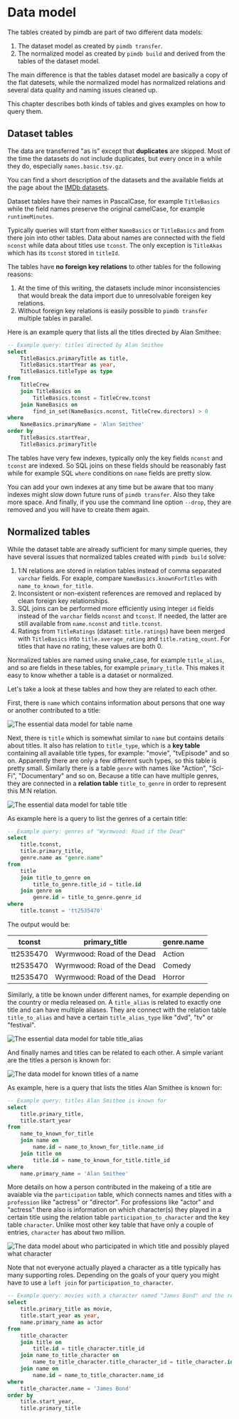 # Data model

The tables created by pimdb are part of two different data models:

1. The dataset model as created by `pimdb transfer`.
2. The normalized model as created by `pimdb build` and derived from
   the tables of the dataset model.

The main difference is that the tables dataset model are basically a copy of
the flat datesets, while the normalized model has normalized relations and
several data quality and naming issues cleaned up.

This chapter describes both kinds of tables and gives examples on how to
query them.


## Dataset tables

The data are transferred "as is" except that **duplicates** are skipped. Most
of the time the datasets do not include duplicates, but every once in a while
they do, especially `names.basic.tsv.gz`.

You can find a short description of the datasets and the available fields at
the page about the [IMDb datasets](https://www.imdb.com/interfaces/).

Dataset tables have their names in PascalCase, for example `TitleBasics`
while the field names preserve the original camelCase, for
example `runtimeMinutes`.

Typically queries will start from either `NameBasics` or `TitleBasics`
and from there join into other tables. Data about names are connected with the
field `nconst` while data about titles use `tconst`. The only exception
is `TitleAkas` which has its `tconst` stored in `titleId`.

The tables have **no foreign key relations** to other tables for the following
reasons:

1. At the time of this writing, the datasets include minor inconsistencies
   that would break the data import due to unresolvable foreigen key
   relations.
2. Without foreign key relations is easily possible to
   `pimdb transfer` multiple tables in parallel.

Here is an example query that lists all the titles directed by Alan Smithee:

```sql
-- Example query: titles directed by Alan Smithee
select
    TitleBasics.primaryTitle as title,
    TitleBasics.startYear as year,
    TitleBasics.titleType as type
from
    TitleCrew
    join TitleBasics on
        TitleBasics.tconst = TitleCrew.tconst
    join NameBasics on
        find_in_set(NameBasics.nconst, TitleCrew.directors) > 0
where
    NameBasics.primaryName = 'Alan Smithee'
order by
    TitleBasics.startYear,
    TitleBasics.primaryTitle
```

The tables have very few indexes, typically only the key fields `nconst` and
`tconst` are indexed. So SQL joins on these fields should be reasonably
fast while for example SQL `where` conditions on `name` fields are pretty
slow.

You can add your own indexes at any time but be aware that too many indexes
might slow down future runs of `pimdb transfer`. Also they take more
space. And finally, if you use the command line option `--drop`, they are
removed and you will have to create them again.


## Normalized tables

While the dataset table are already sufficient for many simple queries, they
have several issues that normalized tables created with `pimdb build`
solve:

1. 1:N relations are stored in relation tables instead of comma separated
   `varchar` fields. For exaple, compare `NameBasics.knownForTitles`
   with `name_to_known_for_title`.
2. Inconsistent or non-existent references are removed and replaced by clean
   foreign key relationships.
3. SQL joins can be performed more efficiently using integer `id` fields
   instead of the `varchar` fields `nconst` and `tconst`. If needed,
   the latter are still available from `name.nconst` and `title.tconst`.
4. Ratings from `TitleRatings` (dataset: `title.ratings`) have been
   merged with `TitleBasics` into `title.average_rating` and
   `title.rating_count`. For titles that have no rating, these values are
   both 0.

Normalized tables are named using snake_case, for example `title_alias`,
and so are fields in these tables, for example `primary_title`. This makes
it easy to know whether a table is a dataset or normalized.

Let's take a look at these tables and how they are related to each other.

First, there is `name` which contains information about persons that one
way or another contributed to a title:

![The essential data model for table name](images/name.png)

Next, there is `title` which is somewhat similar to `name` but contains
details about titles. It also has relation to `title_type`, which is a
**key table** containing all available title types, for example: "movie",
"tvEpisode" and so on. Apparently there are only a few different such types,
so this table is pretty small. Similarly there is a table `genre` with
names like "Action", "Sci-Fi", "Documentary" and so on. Because a title can
have multiple genres, they are connected in a **relation table**
`title_to_genre` in order to represent this M:N relation.

![The essential data model for table title](images/title.png)

As example here is a query to list the genres of a certain title:

```sql
-- Example query: genres of "Wyrmwood: Road if the Dead"
select
    title.tconst,
    title.primary_title,
    genre.name as "genre.name"
from
    title
    join title_to_genre on
        title_to_genre.title_id = title.id
    join genre on
        genre.id = title_to_genre.genre_id
where
    title.tconst = 'tt2535470'
```

The output would be:

| tconst     | primary_title              | genre.name |
|------------|----------------------------|------------|
| tt2535470  | Wyrmwood: Road of the Dead | Action     |
| tt2535470  | Wyrmwood: Road of the Dead | Comedy     |
| tt2535470  | Wyrmwood: Road of the Dead | Horror     |

Similarly, a title be known under different names, for example depending on
the country or media released on. A `title_alias` is related to exactly one
title and can have multiple aliases. They are connect with the relation table
`title_to_alias` and have a certain `title_alias_type` like "dvd", "tv" or
"festival".

![The essential data model for table title_alias](images/title_alias.png)

And finally names and titles can be related to each other. A simple variant are
the titles a person is known for:

![The data model for known titles of a name](images/name_to_known_for_title.png)

As example, here is a query that lists the titles Alan Smithee is known for:

```sql
-- Example query: titles Alan Smithee is known for
select
    title.primary_title,
    title.start_year
from
    name_to_known_for_title
    join name on
        name.id = name_to_known_for_title.name_id
    join title on
        title.id = name_to_known_for_title.title_id
where
    name.primary_name = 'Alan Smithee'
```

More details on how a person contributed in the makeing of a title are avaiable
via the `participation` table, which connects names and titles with a
`profession` like "actress" or "director". For professions like "actor" and
"actress" there also is information on which character(s) they played in a
certain title using the relation table `participation_to_character` and the
key table `character`. Unlike most other key table that have only a couple of
entries, `character` has about two million.

![The data model about who participated in which title and possibly played what character](images/participation.png)

Note that not everyone actually played a character as a title typically has
many supporting roles. Depending on the goals of your query you might have to
use a `left join` for `participation_to_character`.

```sql
-- Example query: movies with a character named "James Bond" and the respective actor
select
    title.primary_title as movie,
    title.start_year as year,
    name.primary_name as actor
from
    title_character
    join title on
        title.id = title_character.title_id
    join name_to_title_character on
        name_to_title_character.title_character_id = title_character.id
    join name on
        name.id = name_to_title_character.name_id
where
    title_character.name = 'James Bond'
order by
    title.start_year,
    title.primary_title
```
